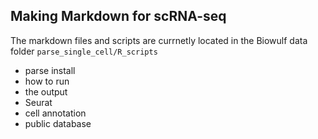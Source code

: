 ## Making Markdown for scRNA-seq

The markdown files and scripts are currnetly located in the Biowulf data folder `parse_single_cell/R_scripts`

- parse install
- how to run
- the output
- Seurat
- cell annotation
- public database


